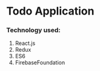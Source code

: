 <h1>Todo Application</h1>
<h3>Technology used:</h3>
<ol>
<li>React.js</li>
<li>Redux</li>
<li>ES6</li>
<li>Firebase</li<
<li>Foundation</li>
</ol>